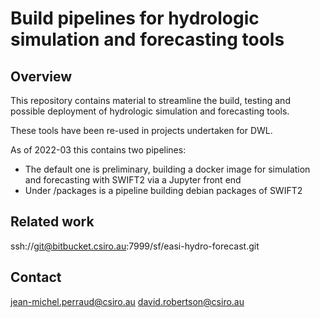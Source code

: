 # Build pipelines for hydrologic simulation and forecasting tools

## Overview

This repository contains material to streamline the build, testing and possible deployment of hydrologic simulation and forecasting tools.

These tools have been re-used in projects undertaken for DWL.


As of 2022-03 this contains two pipelines: 

* The default one is preliminary, building a docker image for simulation and forecasting with SWIFT2 via a Jupyter front end
* Under /packages is a pipeline building debian packages of SWIFT2

## Related work

ssh://git@bitbucket.csiro.au:7999/sf/easi-hydro-forecast.git

## Contact

jean-michel.perraud@csiro.au
david.robertson@csiro.au
